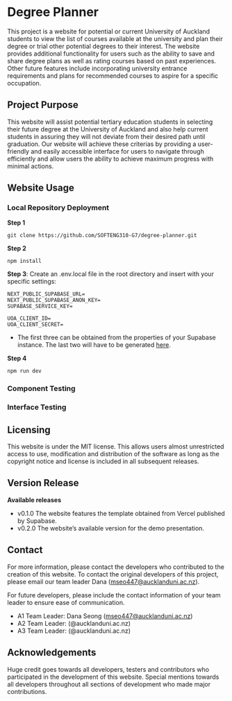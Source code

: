# Degree Planner

This project is a website for potential or current University of Auckland students to view the list of courses available at the university and plan their degree or trial other potential degrees to their interest. The website provides additional functionality for users such as the ability to save and share degree plans as well as rating courses based on past experiences. Other future features include incorporating university entrance requirements and plans for recommended courses to aspire for a specific occupation.

## Project Purpose

This website will assist potential tertiary education students in selecting their future degree at the University of Auckland and also help current students in assuring they will not deviate from their desired path until graduation. Our website will achieve these criterias by providing a user-friendly and easily accessible interface for users to navigate through efficiently and allow users the ability to achieve maximum progress with minimal actions.

## Website Usage

### Local Repository Deployment

**Step 1**
  ```
  git clone https://github.com/SOFTENG310-G7/degree-planner.git
  ```
**Step 2**
  ```
  npm install
  ```
**Step 3**: Create an .env.local file in the root directory and insert with your specific settings:

  ```
  NEXT_PUBLIC_SUPABASE_URL=
  NEXT_PUBLIC_SUPABASE_ANON_KEY=
  SUPABASE_SERVICE_KEY=

  UOA_CLIENT_ID=
  UOA_CLIENT_SECRET=
  ```

  - The first three can be obtained from the properties of your Supabase instance. The last two will have to be generated [here](https://developer.auckland.ac.nz/prd/dashboard).

**Step 4**
  ```
  npm run dev
  ```


### Component Testing

### Interface Testing

## Licensing

This website is under the MIT license. This allows users almost unrestricted access to use, modification and distribution of the software as long as the copyright notice and license is included in all subsequent releases.

## Version Release

**Available releases**
- v0.1.0
The website features the template obtained from Vercel published by Supabase.
- v0.2.0
The website’s available version for the demo presentation.

## Contact

For more information, please contact the developers who contributed to the creation of this website. To contact the original developers of this project, please email our team leader Dana (mseo447@aucklanduni.ac.nz).

For future developers, please include the contact information of your team leader to ensure ease of communication.

- A1 Team Leader: Dana Seong (mseo447@aucklanduni.ac.nz)
- A2 Team Leader: <insert-name> (<insert-upi>@aucklanduni.ac.nz)
- A3 Team Leader: <insert-name>  (<insert-upi>@aucklanduni.ac.nz)

## Acknowledgements

Huge credit goes towards all developers, testers and contributors who participated in the development of this website. Special mentions towards all developers throughout all sections of development who made major contributions.

<!--Please input names in alphabetical order by last name–>
- Tony Lu
- Raymond Luo
- Jason Perng
- Dana Seong
- Samuel Yoo

## Miscellaneous

### Technology Stack

This is a web-based project with a focus on React, Next.js and TypeScript in conjunction with Supabase.

### How You Can Contribute

The following link navigates to the [contributing guidelines](CONTRIBUTING.md)